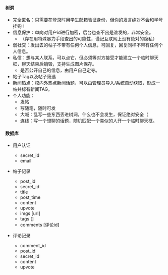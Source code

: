 #### 树洞

- 完全匿名：只需要在登录时用学生邮箱验证身份，但你的发言绝对不会和学号挂钩！
- 信息保护：单向对用户id进行加密，后台也查不出是谁发的，非常安全。
  - （存在用特殊暴力手段查出的可能性，谨记互联网上没有绝对的隐私）
- 弱社交：发出去的帖子不带有任何个人信息，可回复，回复同样不带有任何个人信息。
- 私信：想与某人联系，可以点它，但必须等对方接受才能建立一个临时聊天框，聊天结束后销毁，支持生成图片保存。
  - 是否公开自己的信息，由用户自己定夺。
- 帖子Tag以及帖子筛选
- 新闻热点：校内外热点新闻话题，可以由管理员导入/系统自动获取，形成一帖并标有新闻TAG。
- 个人功能：
  - 发帖
  - 写随笔，随时可发
  - 大喊：乱写一些东西丢进树洞，什么也不会发生，保证绝对安全（
  - 连线：写一个想聊的话题，随机匹配一个类似的人开一个临时聊天框。



#### 数据库

- 用户认证

  - secret_id
  - email

- 帖子记录

  - post_id
  - secret_id
  - title
  - post_time
  - content
  - upvote
  - imgs [url]
  - tags []
  - comments [评论id]

- 评论记录

  - comment_id
  - post_id
  - secret_id
  - content
  - upvote

  
